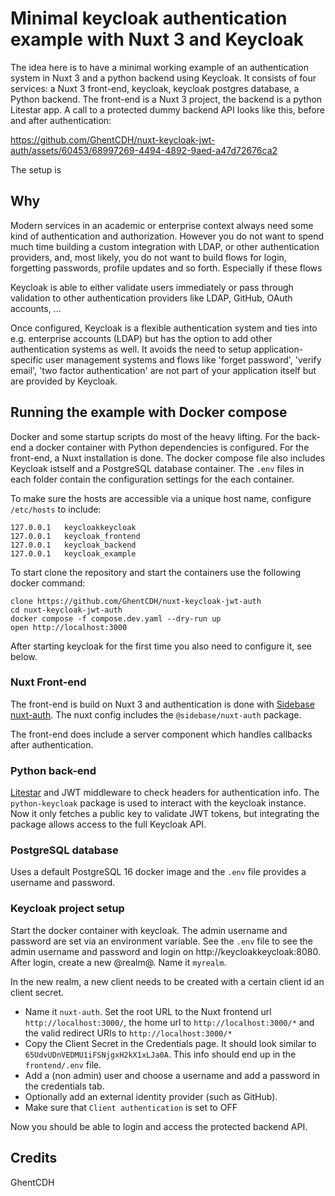# Minimal keycloak authentication example with Nuxt 3 and Keycloak

The idea here is to have a minimal working example of an authentication system in Nuxt 3 and a python backend using Keycloak. It consists of four services: a Nuxt 3 front-end, keycloak, keycloak postgres database, a Python backend. The front-end is a Nuxt 3 project, the backend is a python Litestar app. A call to a protected dummy backend API looks like this, before and after authentication:

https://github.com/GhentCDH/nuxt-keycloak-jwt-auth/assets/60453/68997269-4494-4892-9aed-a47d72676ca2

The setup is 

## Why

Modern services in an academic or enterprise context always need some kind of authentication and authorization. However you do not want to spend much time building a custom integration with LDAP, or other authentication providers, and, most likely, you do not want to build flows for login, forgetting passwords, profile updates and so forth. Especially if these flows 

Keycloak is able to either validate users immediately or pass through validation to other authentication providers like LDAP, GitHub, OAuth accounts, ...

Once configured, Keycloak is a flexible authentication system and ties into e.g. enterprise accounts (LDAP) but has the option to add other authentication systems as well. It avoids the need to setup application-specific user management systems and flows like 'forget password', 'verify email',  'two factor authentication' are not part of your application itself but are provided by Keycloak.

## Running the example with Docker compose


Docker and some startup scripts do most of the heavy lifting. For the back-end a docker container with Python dependencies is configured. For the front-end, a Nuxt installation is done. The docker compose file also includes Keycloak istself and a PostgreSQL database container. The `.env` files in each folder contain the configuration settings for the each container. 

To make sure the hosts are accessible via a unique host name, configure `/etc/hosts` to include: 

````
127.0.0.1   keycloakkeycloak
127.0.0.1   keycloak_frontend
127.0.0.1   keycloak_backend
127.0.0.1   keycloak_example
`````

To start clone the repository and start the containers use the following docker command:

````
clone https://github.com/GhentCDH/nuxt-keycloak-jwt-auth
cd nuxt-keycloak-jwt-auth
docker compose -f compose.dev.yaml --dry-run up
open http://localhost:3000
````

After starting keycloak for the first time you also need to configure it, see below.

### Nuxt Front-end 

The front-end is build on Nuxt 3 and authentication is done with [Sidebase nuxt-auth](https://sidebase.io/nuxt-auth/getting-started). The nuxt config includes the `@sidebase/nuxt-auth` package. 

The front-end does include a server component which handles callbacks after authentication.

### Python back-end

[Litestar](https://litestar.dev/) and JWT middleware to check headers for authentication info. The `python-keycloak` package is used to interact with the keycloak instance. Now it only fetches a public key to validate JWT tokens, but integrating the package allows access to the full Keycloak API.

### PostgreSQL database

Uses a default PostgreSQL 16 docker image and the `.env` file provides a username and password.

### Keycloak project setup

Start the docker container with keycloak. The admin username and password are set via an environment variable. See the `.env` file to see the admin username and password and login on http://keycloakkeycloak:8080. After login, create a new @realm@. Name it `myrealm`.

In the new realm, a new client needs to be created with a certain client id an client secret.

* Name it `nuxt-auth`. Set the root URL to the Nuxt frontend url `http://localhost:3000/`, the home url to `http://localhost:3000/*` and the valid redirect URIs to `http://localhost:3000/*`
* Copy the Client Secret in the Credentials page. It should look similar to `65UdvUDnVEDMU1iFSNjgxH2kX1xLJa0A`. This info should end up in the `frontend/.env` file. 
* Add a (non admin) user and choose a username and add a password in the credentials tab.
* Optionally add an external identity provider (such as GitHub).
* Make sure that `Client authentication` is set to OFF

Now you should be able to login and access the protected backend API.

## Credits

GhentCDH
